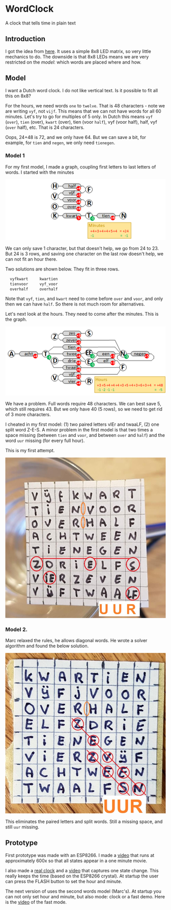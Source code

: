 # WordClock
A clock that tells time in plain text

## Introduction
I got the idea from [here](http://www.espruino.com/Tiny+Word+Clock).
It uses a simple 8x8 LED matrix, so very little mechanics to do.
The downside is that 8x8 LEDs means we are very restricted on the _model_: 
which words are placed where and how.

## Model
I want a Dutch word clock.
I do not like vertical text. Is it possible to fit all this on 8x8?

For the hours, we need words `one` to `twelve`. That is 48 characters - note we are writing `vyf`, not `vijf`.
This means that we can not have words for all 60 minutes. Let's try to go for multiples of 5 only.
In Dutch this means `vyf` (`over`), `tien` (over), `kwart` (over), tien (voor `half`), vyf (voor half), half, vyf (`over` half), etc.
That is 24 characters.

Oops, 24+48 is 72, and we only have 64. 
But we can save a bit, for example, for `tien` and `negen`, we only need `tienegen`.

### Model 1
For my first model, I made a graph, coupling first letters to last letters of words. I started with the minutes

![Minutes graph](imgs/minutes.png)

We can only save 1 character, but that doesn't help, we go from 24 to 23. But 24 is 3 rows, and saving one character 
on the last row doesn't help, we can not fit an hour there.

Two solutions are shown below. They fit in three rows.
```
  vyfkwart     kwartien
  tienvoor     vyf_voor
  overhalf     overhalf
```

Note that `vyf`, `tien`, and `kwart` need to come before `over` and `voor`, and only then we can have `half`.
So there is not much room for alternatives.

Let's next look at the hours. They need to come after the minutes.
This is the graph.

![Hours graph](imgs/hours.png)

We have a problem. Full words require 48 characters. We can best save 5, which still requires 43. 
But we only have 40 (5 rows), so we need to get rid of 3 more characters.

I cheated in my first model: (1) two paired letters vIEr and twaaLF, (2) one split word Z-E-S. 
A minor problem in the first model is that two times a space missing 
(between `tien` and `voor`, and between `over` and `half`) 
and the word `uur` missing (for every full hour).

This is my first attempt.

![model 1](imgs/model1.jpg)


### Model 2.
Marc relaxed the rules, he allows diagonal words. He wrote a solver algorithm and found the below solution.

![model 2](imgs/model2.jpg)

This eliminates the paired letters and split words. Still a missing space, and still `uur` missing.


## Prototype
First prototype was made with an ESP8266.
I made a [video](https://www.youtube.com/watch?v=YDhCZarNm9g) that runs 
at approximately 600x so that all states appear in a one minute movie.

I also made a [real clock](WordClock) and a
[video](https://youtu.be/wVqeRSxwd_Y) that captures one state change.
This really keeps the time (based on the ESP8266 crystal).
At startup the user can press the FLASH button to set the hour and minute.

The next version of uses the second words model (Marc's).
At startup you can not only set hour and minute, but also mode: clock or a fast demo.
Here is the [video](https://www.youtube.com/watch?v=LO9IB6KRluM) of the fast mode.




